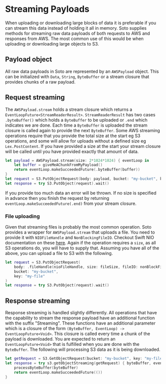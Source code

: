 # Streaming Payloads

When uploading or downloading large blocks of data it is preferable if you can stream this data instead of holding it all in memory. Soto supplies methods for streaming raw data payloads of both requests to AWS and responses from AWS. The most common use of this would be when uploading or downloading large objects to S3.

## Payload object

All raw data payloads in Soto are represented by an `AWSPayload` object. This can be initialized with `Data`, `String`, `ByteBuffer` or a stream closure that provides chunks of a raw payload.

## Request streaming

The `AWSPayload.stream` holds a stream closure which returns a `EventLoopFuture<StreamReaderResult>`. `StreamReaderResult` has two cases `.byteBuffer()` which holds a `ByteBuffer` to be uploaded or `.end` which indicates we are done. Each time a `ByteBuffer` is uploaded the stream closure is called again to provide the next `ByteBuffer`. Some AWS streaming operations require that you provide the total size at the start eg S3 operations, and some will allow for uploads without a defined size eg `Lex.PostContent`. If you have provided a size at the start your stream closure will be called until you have provided exactly that amount of data.

```swift
let payload = AWSPayload.stream(size: 2*1024*1024) { eventLoop in
    let buffer = giveMeAChunkFromMyPayload()
    return eventLoop.makeSucceededFuture(.byteBuffer(buffer))    
}
let request = S3.PutObjectRequest(body: payload, bucket: "my-bucket", key: "my-file")
let response = try S3.PutObject(request).wait()
```

If you provide too much data an error will be thrown. If no size is specified in advance then you finish the request by returning `eventLoop.makeSucceededFuture(.end)` from your stream closure.

### File uploading

Given that streaming files is probably the most common operation. Soto provides a wrapper for `AWSPayload.stream` that uploads a file. You need to provide it with `NIOFileHandle` and `NonBlockingFileIO`. Checkout Swift NIO documentation on these [here](https://apple.github.io/swift-nio/docs/current/NIO/Structs/NonBlockingFileIO.html). Again if the operation requires a `size`, as all S3 operations do, you will have to supply that. Assuming you have all of the above, you can upload a file to S3 with the following.

```swift
let request = S3.PutObjectRequest(
    body: .fileHandle(nioFileHandle, size: fileSize, fileIO: nonBlockFileIO),
    bucket: "my-bucket",
    key: "my-file"
)
let response = try S3.PutObject(request).wait()
```

## Response streaming

Response streaming is handled slightly differently. All operations that have the capability to stream the response payload have an additional function with the suffix "Streaming". These functions have an additional parameter which is a closure of the form `(ByteBuffer, EventLoop) -> EventLoopFuture<Void>`. This closure is called every time a chunk of the payload is downloaded. You are expected to return an `EventLoopFuture<Void>` that is fulfilled when you are done with the `ByteBuffer`. The following will processing S3 data as it is being downloaded.
```swift
let getRequest = S3.GetObjectRequest(bucket: "my-bucket", key: "my-file")
let response = try s3.getObjectStreaming(getRequest) { byteBuffer, eventLoop in
    processByteBuffer(byteBuffer)
    return eventLoop.makeSucceededFuture(())
}
```
